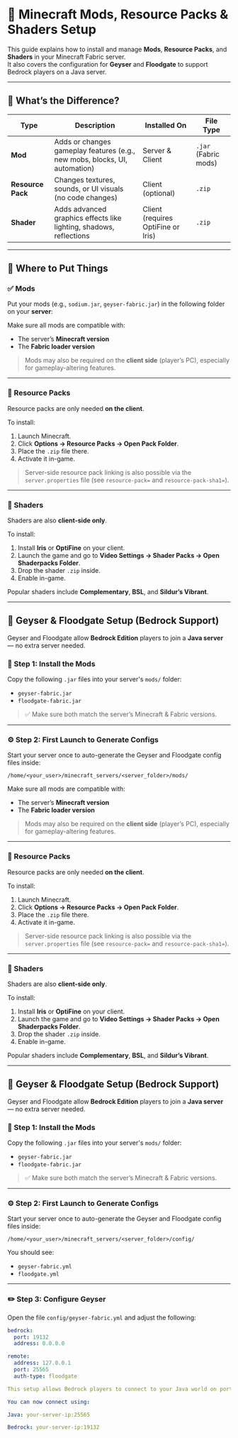 # 🔧 Minecraft Mods, Resource Packs & Shaders Setup

This guide explains how to install and manage **Mods**, **Resource Packs**, and **Shaders** in your Minecraft Fabric server.  
It also covers the configuration for **Geyser** and **Floodgate** to support Bedrock players on a Java server.

---

## 🧩 What’s the Difference?

| Type            | Description                                                                 | Installed On       | File Type       |
|------------------|------------------------------------------------------------------------------|--------------------|------------------|
| **Mod**         | Adds or changes gameplay features (e.g., new mobs, blocks, UI, automation)  | Server & Client    | `.jar` (Fabric mods) |
| **Resource Pack** | Changes textures, sounds, or UI visuals (no code changes)                   | Client (optional)  | `.zip`           |
| **Shader**      | Adds advanced graphics effects like lighting, shadows, reflections          | Client (requires OptiFine or Iris) | `.zip` |

---

## 📂 Where to Put Things

### ✅ Mods

Put your mods (e.g., `sodium.jar`, `geyser-fabric.jar`) in the following folder on your **server**:


Make sure all mods are compatible with:
- The server’s **Minecraft version**
- The **Fabric loader version**

> Mods may also be required on the **client side** (player’s PC), especially for gameplay-altering features.

---

### 🎨 Resource Packs

Resource packs are only needed **on the client**.

To install:
1. Launch Minecraft.
2. Click **Options → Resource Packs → Open Pack Folder**.
3. Place the `.zip` file there.
4. Activate it in-game.

> Server-side resource pack linking is also possible via the `server.properties` file (see `resource-pack=` and `resource-pack-sha1=`).

---

### 🌅 Shaders

Shaders are also **client-side only**.

To install:
1. Install **Iris** or **OptiFine** on your client.
2. Launch the game and go to **Video Settings → Shader Packs → Open Shaderpacks Folder**.
3. Drop the shader `.zip` inside.
4. Enable in-game.

Popular shaders include **Complementary**, **BSL**, and **Sildur’s Vibrant**.

---

## 🌉 Geyser & Floodgate Setup (Bedrock Support)

Geyser and Floodgate allow **Bedrock Edition** players to join a **Java server** — no extra server needed.

### 🔌 Step 1: Install the Mods

Copy the following `.jar` files into your server's `mods/` folder:
- `geyser-fabric.jar`
- `floodgate-fabric.jar`

> ✅ Make sure both match the server’s Minecraft & Fabric versions.

---

### ⚙️ Step 2: First Launch to Generate Configs

Start your server once to auto-generate the Geyser and Floodgate config files inside:

```
/home/<your_user>/minecraft_servers/<server_folder>/mods/
```


Make sure all mods are compatible with:
- The server’s **Minecraft version**
- The **Fabric loader version**

> Mods may also be required on the **client side** (player’s PC), especially for gameplay-altering features.

---

### 🎨 Resource Packs

Resource packs are only needed **on the client**.

To install:
1. Launch Minecraft.
2. Click **Options → Resource Packs → Open Pack Folder**.
3. Place the `.zip` file there.
4. Activate it in-game.

> Server-side resource pack linking is also possible via the `server.properties` file (see `resource-pack=` and `resource-pack-sha1=`).

---

### 🌅 Shaders

Shaders are also **client-side only**.

To install:
1. Install **Iris** or **OptiFine** on your client.
2. Launch the game and go to **Video Settings → Shader Packs → Open Shaderpacks Folder**.
3. Drop the shader `.zip` inside.
4. Enable in-game.

Popular shaders include **Complementary**, **BSL**, and **Sildur’s Vibrant**.

---

## 🌉 Geyser & Floodgate Setup (Bedrock Support)

Geyser and Floodgate allow **Bedrock Edition** players to join a **Java server** — no extra server needed.

### 🔌 Step 1: Install the Mods

Copy the following `.jar` files into your server's `mods/` folder:
- `geyser-fabric.jar`
- `floodgate-fabric.jar`

> ✅ Make sure both match the server’s Minecraft & Fabric versions.

---

### ⚙️ Step 2: First Launch to Generate Configs

Start your server once to auto-generate the Geyser and Floodgate config files inside:

```
/home/<your_user>/minecraft_servers/<server_folder>/config/
```

You should see:
- `geyser-fabric.yml`
- `floodgate.yml`

---

### ✏️ Step 3: Configure Geyser

Open the file `config/geyser-fabric.yml` and adjust the following:

```yaml
bedrock:
  port: 19132
  address: 0.0.0.0

remote:
  address: 127.0.0.1
  port: 25565
  auth-type: floodgate

This setup allows Bedrock players to connect to your Java world on port 19132 (the default Bedrock port).

You can now connect using:

Java: your-server-ip:25565

Bedrock: your-server-ip:19132
